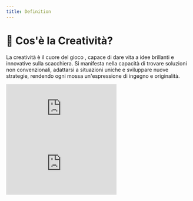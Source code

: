 ```yaml
---
title: Definition
---
```


# 🎨 Cos'è la Creatività?

<div v-click="1" class="mt-6 text-left text-gray-500">
  <p class="text-lg">
    La creatività è il <span v-mark.circle.orange="1"> cuore del gioco </span>, capace di dare vita a idee brillanti e innovative sulla scacchiera. Si manifesta nella capacità di trovare soluzioni non convenzionali, adattarsi a situazioni uniche e sviluppare nuove strategie, rendendo ogni mossa un'espressione di ingegno e originalità.
  </p>
</div>

<div v-click="2" class="grid grid-cols-2 gap-4 items-center justify-items-center mt-12">
  <div class="aspect-w-16 aspect-h-9">
    <iframe
      class="rounded-lg shadow-lg"
      src="https://www.youtube.com/embed/mqlmVoOnj7o"
      frameborder="0"
      allow="accelerometer; autoplay; clipboard-write; encrypted-media; gyroscope; picture-in-picture"
      allowfullscreen
    ></iframe>
  </div>
  <div class="aspect-w-16 aspect-h-9">
    <iframe
      class="rounded-lg shadow-lg"
      src="https://www.youtube.com/embed/YWYLFQo_J9M"
      frameborder="0"
      allow="accelerometer; autoplay; clipboard-write; encrypted-media; gyroscope; picture-in-picture"
      allowfullscreen
    ></iframe>
  </div>
</div>

<div class="absolute bottom-6 left-6 text-xl">
  <a href="https://github.com/apulito/slidev-chess-creativity" target="_blank" class="slidev-icon-btn">
    <carbon:logo-github />
  </a>
  <a href="https://albertopulito.com" target="_blank" class="slidev-icon-btn">
    <carbon:earth />
  </a>
</div>

<div @click="$slidev.nav.next" class="absolute bottom-6 right-6 text-xl py-1" hover:bg="white op-10">
  <carbon:arrow-right />
</div>
